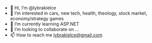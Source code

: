 - 👋 Hi, I’m @lybrakielce
- 👀 I’m interested in cars, new tech, health, theology, stock market, economy/strategy games
- 🌱 I’m currently learning ASP.NET
- 💞️ I’m looking to collaborate on ...
- 📫 How to reach me lybrakielce@gmail.com

<!---
lybrakielce/lybrakielce is a ✨ special ✨ repository because its `README.md` (this file) appears on your GitHub profile.
You can click the Preview link to take a look at your changes.
--->
